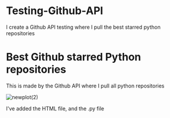 # Testing-Github-API
I create a Github API testing where I pull the best starred python repositories

# Best Github starred Python repositories

This is made by the Github API where I pull all python repositories

![newplot(2)](https://user-images.githubusercontent.com/118706576/209201427-657b2b48-5bbb-4278-903f-e76b3500334d.png)

I've added the HTML file, and the .py file

